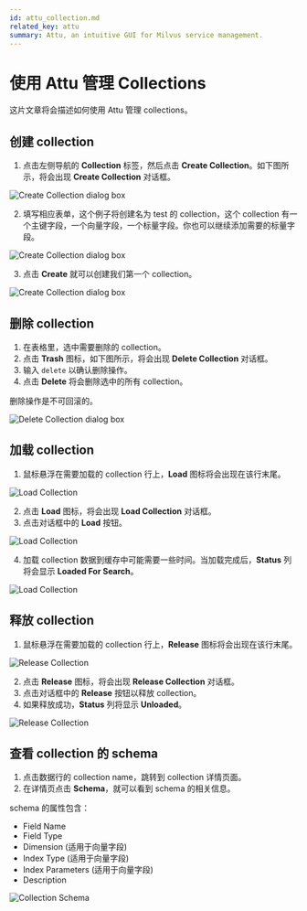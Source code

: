 ```yaml
---
id: attu_collection.md
related_key: attu
summary: Attu, an intuitive GUI for Milvus service management.
---
```


# 使用 Attu 管理 Collections

这片文章将会描述如何使用 Attu 管理 collections。

## 创建 collection

1. 点击左侧导航的 **Collection** 标签，然后点击 **Create Collection**。如下图所示，将会出现 **Create Collection** 对话框。

![Create Collection dialog box](../../../../assets/attu/create_collection_dialog_box1.png)

2. 填写相应表单，这个例子将创建名为 test 的 collection，这个 collection 有一个主键字段，一个向量字段，一个标量字段。你也可以继续添加需要的标量字段。

![Create Collection dialog box](../../../../assets/attu/create_collection_dialog_box2.png)

3. 点击 **Create** 就可以创建我们第一个 collection。

![Create Collection dialog box](../../../../assets/attu/create_collection_dialog_box3.png)

## 删除 collection

1. 在表格里，选中需要删除的 collection。
2. 点击 **Trash** 图标，如下图所示，将会出现 **Delete Collection** 对话框。
3. 输入 `delete` 以确认删除操作。
4. 点击 **Delete** 将会删除选中的所有 collection。

<div class="alert caution">
删除操作是不可回滚的。
</div>

![Delete Collection dialog box](../../../../assets/attu/delete_collection.png)

## 加载 collection

1. 鼠标悬浮在需要加载的 collection 行上，**Load** 图标将会出现在该行末尾。

![Load Collection](../../../../assets/attu/load_collection1.png)

2. 点击 **Load** 图标，将会出现 **Load Collection** 对话框。
3. 点击对话框中的 **Load** 按钮。

![Load Collection](../../../../assets/attu/load_collection2.png)

4. 加载 collection 数据到缓存中可能需要一些时间。当加载完成后，**Status** 列将会显示 **Loaded For Search**。

![Load Collection](../../../../assets/attu/load_collection3.png)

## 释放 collection

1. 鼠标悬浮在需要加载的 collection 行上，**Release** 图标将会出现在该行末尾。

![Release Collection](../../../../assets/attu/release_collection1.png)

2. 点击 **Release** 图标，将会出现 **Release Collection** 对话框。
3. 点击对话框中的 **Release** 按钮以释放 collection。
4. 如果释放成功，**Status** 列将显示 **Unloaded**。

![Release Collection](../../../../assets/attu/release_collection2.png)

## 查看 collection 的 schema

1. 点击数据行的 collection name，跳转到 collection 详情页面。
2. 在详情页点击 **Schema**，就可以看到 schema 的相关信息。

schema 的属性包含：

- Field Name
- Field Type
- Dimension (适用于向量字段)
- Index Type (适用于向量字段)
- Index Parameters (适用于向量字段)
- Description

![Collection Schema](../../../../assets/attu/collection_schema.png)
